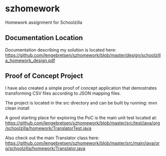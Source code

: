 szhomework
==========

Homework assignment for Schoolzilla

Documentation Location
-----------------------
Documentation describing my solution is located here:
https://github.com/lengebretsen/szhomework/blob/master/design/schoolzilla_homework_design.pdf

Proof of Concept Project
-------------------------
I have also created a simple proof of concept application that demostrates transforming CSV files according to JSON mapping files.

The project is located in the src directory and can be built by running:
    mvn clean install
    
A good starting place for exploring the PoC is the main unit test located at:
https://github.com/lengebretsen/szhomework/blob/master/src/test/java/org/schoolzilla/homework/TranslatorTest.java

Also check out the main Translator class here:
https://github.com/lengebretsen/szhomework/blob/master/src/main/java/org/schoolzilla/homework/Translator.java
